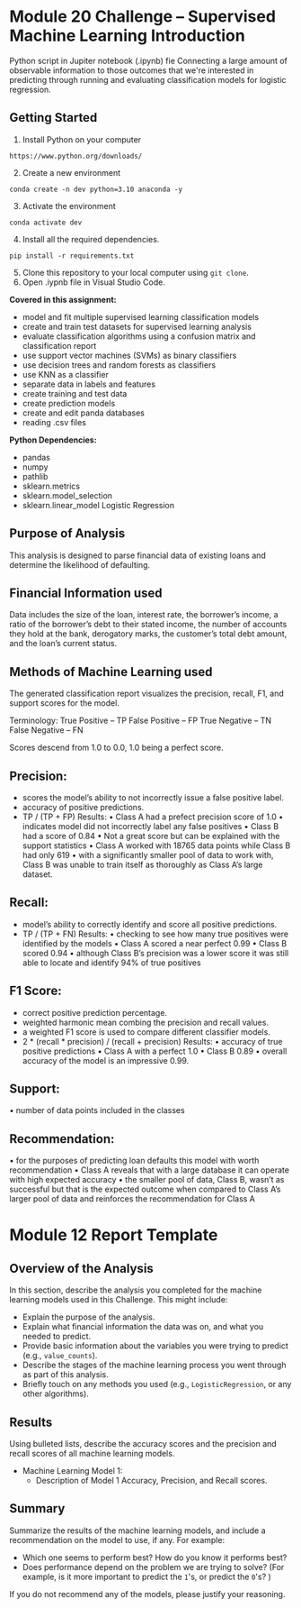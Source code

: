 # Module 20 Challenge – Supervised Machine Learning Introduction

Python script in Jupiter notebook  (.ipynb) fie
Connecting a large amount of observable information to those outcomes that we're interested in predicting through running and evaluating classification models for logistic regression. 

## Getting Started
1. Install Python on your computer
```
https://www.python.org/downloads/
```
2. Create a new environment
```
conda create -n dev python=3.10 anaconda -y
```
3. Activate the environment
```
conda activate dev
```
4. Install all the required dependencies.
```
pip install -r requirements.txt
```
5. Clone this repository to your local computer using `git clone`.
6. Open .iypnb file in Visual Studio Code.

**Covered in this assignment:**
- model and fit multiple supervised learning classification models
- create and train test datasets for supervised learning analysis
- evaluate classification algorithms using a confusion matrix and classification report
- use support vector machines (SVMs) as binary classifiers
- use decision trees and random forests as classifiers
- use KNN as a classifier
- separate data in labels and features
- create training and test data
- create prediction models
- create and edit panda databases  
- reading .csv files  

**Python Dependencies:**
- pandas  
- numpy  
- pathlib  
- sklearn.metrics
- sklearn.model_selection
- sklearn.linear_model Logistic Regression


## Purpose of Analysis
This analysis is designed to parse financial data of existing loans and determine the likelihood of defaulting.
## Financial Information used
Data includes the size of the loan, interest rate, the borrower’s income, a ratio of the borrower’s debt to their stated income, the number of accounts they hold at the bank, derogatory marks, the customer’s total debt amount, and the loan’s current status.
## Methods of Machine Learning used
The generated classification report visualizes the precision, recall, F1, and support scores for the model.

Terminology:
True Positive – TP
False Positive – FP
True Negative – TN
False Negative – FN


Scores descend from 1.0 to 0.0, 1.0 being a perfect score.



## Precision:
- scores the model’s ability to not incorrectly issue a false positive label.
- accuracy of positive predictions.
- TP / (TP + FP)
Results:
•	Class A had a prefect precision score of 1.0 
•	indicates model did not incorrectly label any false positives
•	Class B had a score of 0.84 
•	Not a great score but can be explained with the support statistics
•	Class A worked with 18765 data points while Class B had only 619
•	with a significantly smaller pool of data to work with, Class B was unable to train itself as thoroughly as Class A’s large dataset. 
## Recall:
- model’s ability to correctly identify and score all positive predictions.
- TP / (TP + FN)
Results:
•	checking to see how many true positives were identified by the models
•	Class A scored a near perfect 0.99
•	Class B scored 0.94
•	although Class B’s precision was a lower score it was still able to locate and identify 94% of true positives
## F1 Score:
- correct positive prediction percentage. 
- weighted harmonic mean combing the precision and recall values.
- a weighted F1 score is used to compare different classifier models.
- 2 * (recall * precision) / (recall + precision)
Results:
•	accuracy of true positive predictions
•	Class A with a perfect 1.0
•	Class B 0.89
•	overall accuracy of the model is an impressive 0.99.

## Support:
•	number of data points included in the classes

## Recommendation:
•	for the purposes of predicting loan defaults this model with worth recommendation
•	Class A reveals that with a large database it can operate with high expected accuracy
•	the smaller pool of data, Class B, wasn’t as successful but that is the expected outcome when compared to Class A’s larger pool of data and reinforces the recommendation for Class A



# Module 12 Report Template

## Overview of the Analysis

In this section, describe the analysis you completed for the machine learning models used in this Challenge. This might include:

* Explain the purpose of the analysis.
* Explain what financial information the data was on, and what you needed to predict.
* Provide basic information about the variables you were trying to predict (e.g., `value_counts`).
* Describe the stages of the machine learning process you went through as part of this analysis.
* Briefly touch on any methods you used (e.g., `LogisticRegression`, or any other algorithms).

## Results

Using bulleted lists, describe the accuracy scores and the precision and recall scores of all machine learning models.

* Machine Learning Model 1:
    * Description of Model 1 Accuracy, Precision, and Recall scores.

## Summary

Summarize the results of the machine learning models, and include a recommendation on the model to use, if any. For example:

* Which one seems to perform best? How do you know it performs best?
* Does performance depend on the problem we are trying to solve? (For example, is it more important to predict the `1`'s, or predict the `0`'s? )

If you do not recommend any of the models, please justify your reasoning.
